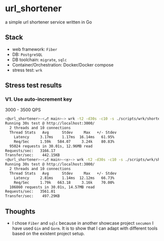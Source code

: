 # url_shortener
a simple url shortener service written in Go

## Stack

- web framework: `Fiber`
- DB: `PostgreSQL`
- DB toolchain: `migrate`, `sqlc`
- Container/Orchestration: Docker/Docker compose
- stress test: `wrk`

## Stress test results

### V1. Use auto-increment key

3000 - 3500 QPS

```bash
<@url_shortener>-<⎇ main>-> wrk -t2 -d30s -c10 -s ./scripts/wrk/shorten.lua http://localhost:3000/
Running 30s test @ http://localhost:3000/
  2 threads and 10 connections
  Thread Stats   Avg      Stdev     Max   +/- Stdev
    Latency     3.17ms    1.17ms  16.14ms   61.95%
    Req/Sec     1.59k   584.07     3.24k    80.83%
  95024 requests in 30.01s, 12.96MB read
Requests/sec:   3166.17
Transfer/sec:    442.15KB
<@url_shortener>-<⎇ main>-<±>-> wrk -t2 -d30s -c10 -s ./scripts/wrk/shorten.lua http://localhost:3000/
Running 30s test @ http://localhost:3000/
  2 threads and 10 connections
  Thread Stats   Avg      Stdev     Max   +/- Stdev
    Latency     2.81ms    1.14ms  12.12ms   66.73%
    Req/Sec     1.79k   663.18     3.16k    70.00%
  106860 requests in 30.01s, 14.57MB read
Requests/sec:   3561.01
Transfer/sec:    497.29KB
```

## Thoughts

- I chose `Fiber` and `sqlc` because in another showcase project `secumon` I have
used `Gin` and `Gorm`. It is to show that I can adapt with different tools
based on the existent project setup.
